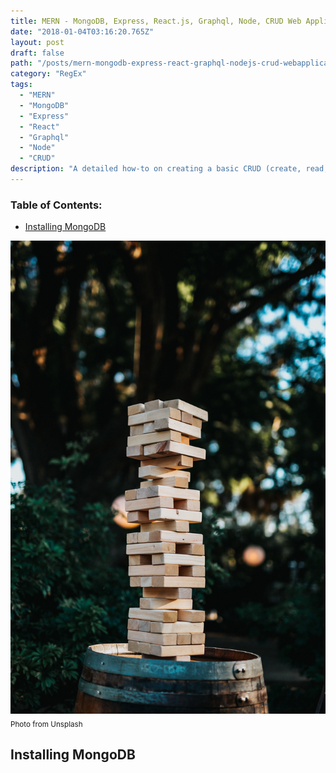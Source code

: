 ```yaml
---
title: MERN - MongoDB, Express, React.js, Graphql, Node, CRUD Web Application
date: "2018-01-04T03:16:20.765Z"
layout: post
draft: false
path: "/posts/mern-mongodb-express-react-graphql-nodejs-crud-webapplication/"
category: "RegEx"
tags:
  - "MERN"
  - "MongoDB"
  - "Express"
  - "React"
  - "Graphql"
  - "Node"
  - "CRUD"
description: "A detailed how-to on creating a basic CRUD (create, read, update, delete) web application with MERN stack using React.js, GraphQL and GraphQL with React-Apollo."
---
```


### Table of Contents:  
- [Installing MongoDB](#mongodb)

![MERN stack](./1.jpg)<sub>Photo from Unsplash</sub>

<a name="mongodb"/>

## Installing MongoDB